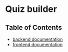# Quiz builder

## Table of Contents

- [backend documentation](backend/README.md)
- [frontend documentation](frontend/README.md)

